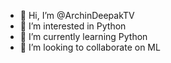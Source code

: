 - 👋 Hi, I’m @ArchinDeepakTV
- 👀 I’m interested in Python
- 🌱 I’m currently learning Python
- 💞️ I’m looking to collaborate on ML

<!---
ArchinDeepakTV/ArchinDeepakTV is a ✨ special ✨ repository because its `README.md` (this file) appears on your GitHub profile.
You can click the Preview link to take a look at your changes.
--->
